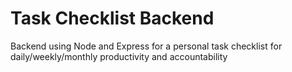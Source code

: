 # Task Checklist Backend
Backend using Node and Express for a personal task checklist for daily/weekly/monthly productivity and accountability

